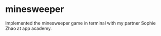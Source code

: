 # minesweeper
Implemented the minesweeper game in terminal with my partner Sophie Zhao at app academy.
